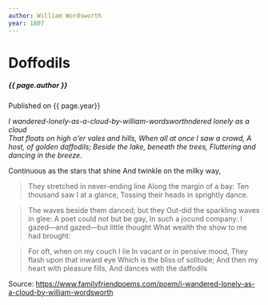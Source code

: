 ```yaml
---
author: William Wordsworth
year: 1807
---
```


# Doffodils

#####  {{ page.author }}

Published on {{ page.year}}

*I wandered-lonely-as-a-cloud-by-william-wordsworthndered lonely as a cloud <br>
That floats on high o'er vales and hills,
When all at once I saw a crowd,
A host, of golden daffodils;
Beside the lake, beneath the trees,
Fluttering and dancing in the breeze.*

Continuous as the stars that shine
And twinkle on the milky way,
> They stretched in never-ending line
> Along the margin of a bay:
> Ten thousand saw I at a glance,
> Tossing their heads in sprightly dance.

> The waves beside them danced; but they
> Out-did the sparkling waves in glee:
> A poet could not but be gay,
> In such a jocund company:
> I gazed—and gazed—but little thought
> What wealth the show to me had brought:

> For oft, when on my couch I lie
> In vacant or in pensive mood,
> They flash upon that inward eye
> Which is the bliss of solitude;
> And then my heart with pleasure fills,
> And dances with the daffodils

Source: https://www.familyfriendpoems.com/poem/i-wandered-lonely-as-a-cloud-by-william-wordsworth



